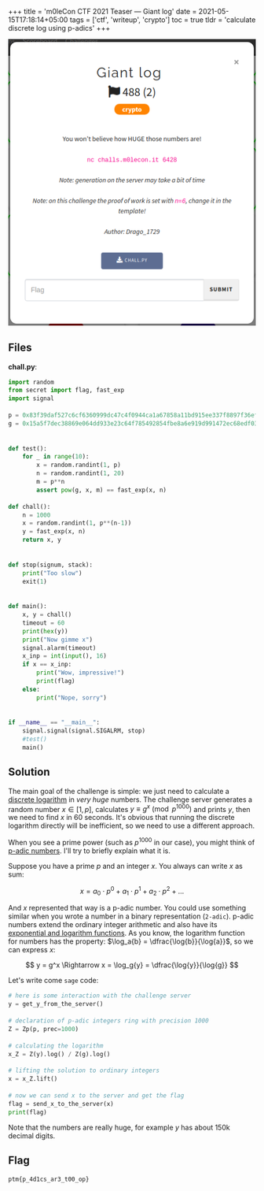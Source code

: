 +++
title = 'm0leCon CTF 2021 Teaser — Giant log'
date = 2021-05-15T17:18:14+05:00
tags = ['ctf', 'writeup', 'crypto']
toc = true
tldr = 'calculate discrete log using p-adics'
+++

![task title](task-title.png)

## Files

**chall.py**:

```python
import random
from secret import flag, fast_exp
import signal

p = 0x83f39daf527c6cf6360999dc47c4f0944ca1a67858a11bd915ee337f8897f36eff98355d7c35c2accdf4555b03a9552b4bf400915320ccd0ba60b0cb7fcad723
g = 0x15a5f7dec38869e064dd933e23c64f785492854fbe8a6e919d991472ec68edf035eef8c15660d1f059ca1600ee99c7f91a760817d7a3619a3e93dd0162f7474bbf


def test():
    for _ in range(10):
        x = random.randint(1, p)
        n = random.randint(1, 20)
        m = p**n
        assert pow(g, x, m) == fast_exp(x, n)

def chall():
    n = 1000
    x = random.randint(1, p**(n-1))
    y = fast_exp(x, n)
    return x, y


def stop(signum, stack):
    print("Too slow")
    exit(1)


def main():
    x, y = chall()
    timeout = 60
    print(hex(y))
    print("Now gimme x")
    signal.alarm(timeout)
    x_inp = int(input(), 16)
    if x == x_inp:
        print("Wow, impressive!")
        print(flag)
    else:
        print("Nope, sorry")


if __name__ == "__main__":
    signal.signal(signal.SIGALRM, stop)
    #test()
    main()
```

## Solution

The main goal of the challenge is simple: we just need to calculate a [discrete logarithm](https://en.wikipedia.org/wiki/Discrete_logarithm) in _very huge_ numbers. The challenge server generates a random number $x \in [1, p]$, calculates $y \equiv g^x \pmod{p^{1000}}$ and prints $y$, then we need to find $x$ in 60 seconds. It's obvious that running the discrete logarithm directly will be inefficient, so we need to use a different approach.

When you see a prime power (such as $p^{1000}$ in our case), you might think of [p-adic numbers](https://en.wikipedia.org/wiki/P-adic_number). I'll try to briefly explain what it is. 

Suppose you have a prime $p$ and an integer $x$. You always can write $x$ as sum:

$$ x = a_0 \cdot p^0 + a_1 \cdot p^1 + a_2 \cdot p^2 + ... $$

And $x$ represented that way is a p-adic number. You could use something similar when you wrote a number in a binary representation (`2-adic`). p-adic numbers extend the ordinary integer arithmetic and also have its [exponential and logarithm functions](https://en.wikipedia.org/wiki/P-adic_exponential_function). As you know, the logarithm function for numbers has the property: $\log_a{b} = \dfrac{\log{b}}{\log{a}}$, so we can express $x$:

$$ y = g^x \Rightarrow x = \log_g{y} = \dfrac{\log{y}}{\log{g}} $$

Let's write come `sage` code:

```python
# here is some interaction with the challenge server
y = get_y_from_the_server()

# declaration of p-adic integers ring with precision 1000 
Z = Zp(p, prec=1000)

# calculating the logarithm
x_Z = Z(y).log() / Z(g).log()

# lifting the solution to ordinary integers
x = x_Z.lift()

# now we can send x to the server and get the flag
flag = send_x_to_the_server(x)
print(flag)
```

Note that the numbers are really huge, for example $y$ has about 150k decimal digits.

## Flag

```
ptm{p_4d1cs_ar3_t00_op}
```
